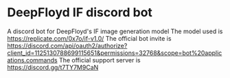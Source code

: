# DeepFloyd IF discord bot
A discord bot for DeepFloyd's IF image generation model
The model used is https://replicate.com/0x7o/if-v1.0/
The official bot invite is https://discord.com/api/oauth2/authorize?client_id=1125130788699115651&permissions=32768&scope=bot%20applications.commands 
The official support server is https://discord.gg/t7TY7M9CaN
